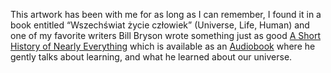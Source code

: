 This artwork has been with me for as long as I can remember, I found it in
a book entitled “Wszechświat życie człowiek” (Universe, Life, Human) and
one of my favorite writers Bill Bryson wrote something just as good [A
Short History of Nearly Everything][1] which is available as an
[Audiobook][2] where he gently talks about learning, and what he learned
about our universe.

[1]: https://en.wikipedia.org/wiki/A_Short_History_of_Nearly_Everything
[2]: https://www.audible.com/pd/A-Short-History-of-Nearly-Everything-Audiobook/B002V0KFPW